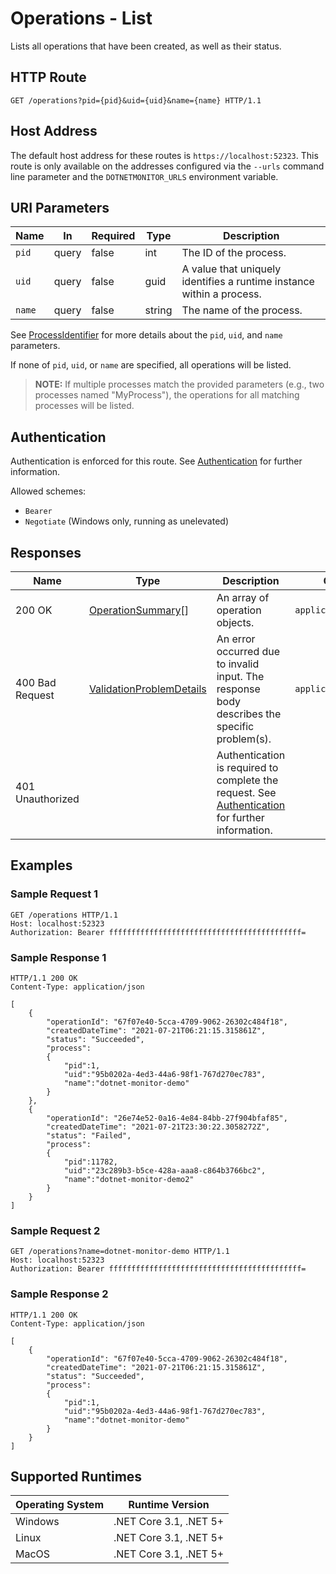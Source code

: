 # Operations - List

Lists all operations that have been created, as well as their status.

## HTTP Route

```http
GET /operations?pid={pid}&uid={uid}&name={name} HTTP/1.1
```

## Host Address

The default host address for these routes is `https://localhost:52323`. This route is only available on the addresses configured via the `--urls` command line parameter and the `DOTNETMONITOR_URLS` environment variable.

## URI Parameters

| Name | In | Required | Type | Description |
|---|---|---|---|---|
| `pid` | query | false | int | The ID of the process. |
| `uid` | query | false | guid | A value that uniquely identifies a runtime instance within a process. |
| `name` | query | false | string | The name of the process. |

See [ProcessIdentifier](definitions.md#processidentifier) for more details about the `pid`, `uid`, and `name` parameters.

If none of `pid`, `uid`, or `name` are specified, all operations will be listed.

> **NOTE:** If multiple processes match the provided parameters (e.g., two processes named "MyProcess"), the operations for all matching processes will be listed.

## Authentication

Authentication is enforced for this route. See [Authentication](./../authentication.md) for further information.

Allowed schemes:
- `Bearer`
- `Negotiate` (Windows only, running as unelevated)

## Responses

| Name | Type | Description | Content Type |
|---|---|---|---|
| 200 OK | [OperationSummary](./definitions.md#operationsummary)[] | An array of operation objects. | `application/json` |
| 400 Bad Request | [ValidationProblemDetails](./definitions.md#validationproblemdetails) | An error occurred due to invalid input. The response body describes the specific problem(s). | `application/problem+json` |
| 401 Unauthorized | | Authentication is required to complete the request. See [Authentication](./../authentication.md) for further information. | |

## Examples

### Sample Request 1

```http
GET /operations HTTP/1.1
Host: localhost:52323
Authorization: Bearer fffffffffffffffffffffffffffffffffffffffffff=
```

### Sample Response 1

```http
HTTP/1.1 200 OK
Content-Type: application/json

[
    {
        "operationId": "67f07e40-5cca-4709-9062-26302c484f18",
        "createdDateTime": "2021-07-21T06:21:15.315861Z",
        "status": "Succeeded", 
        "process":
        {
            "pid":1,
            "uid":"95b0202a-4ed3-44a6-98f1-767d270ec783",
            "name":"dotnet-monitor-demo"
        }
    },
    {
        "operationId": "26e74e52-0a16-4e84-84bb-27f904bfaf85",
        "createdDateTime": "2021-07-21T23:30:22.3058272Z",
        "status": "Failed", 
        "process":
        {
            "pid":11782,
            "uid":"23c289b3-b5ce-428a-aaa8-c864b3766bc2",
            "name":"dotnet-monitor-demo2"
        }
    }
]
```

### Sample Request 2

```http
GET /operations?name=dotnet-monitor-demo HTTP/1.1
Host: localhost:52323
Authorization: Bearer fffffffffffffffffffffffffffffffffffffffffff=
```

### Sample Response 2

```http
HTTP/1.1 200 OK
Content-Type: application/json

[
    {
        "operationId": "67f07e40-5cca-4709-9062-26302c484f18",
        "createdDateTime": "2021-07-21T06:21:15.315861Z",
        "status": "Succeeded", 
        "process":
        {
            "pid":1,
            "uid":"95b0202a-4ed3-44a6-98f1-767d270ec783",
            "name":"dotnet-monitor-demo"
        }
    }
]
```

## Supported Runtimes

| Operating System | Runtime Version |
|---|---|
| Windows | .NET Core 3.1, .NET 5+ |
| Linux | .NET Core 3.1, .NET 5+ |
| MacOS | .NET Core 3.1, .NET 5+ |